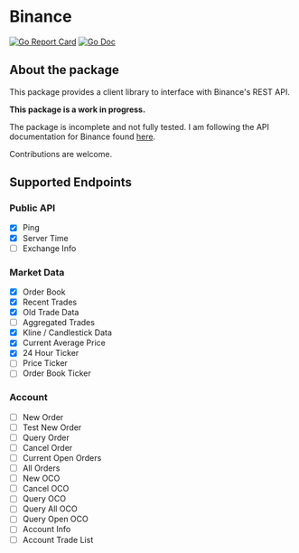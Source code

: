 
# Binance
[![Go Report Card](https://goreportcard.com/badge/github.com/nickcorin/binance)](https://goreportcard.com/report/github.com/nickcorin/binance)
[![Go Doc](https://img.shields.io/badge/godoc-reference-blue.svg?style=flat-square)](http://godoc.org/github.com/nickcorin/binance)

## About the package
This package provides a client library to interface with Binance's REST API.

**This package is a work in progress.**

The package is incomplete and not fully tested. I am following the API documentation for Binance found [here](https://github.com/binance-exchange/binance-official-api-docs/blob/master/rest-api.md).

Contributions are welcome.

## Supported Endpoints
### Public API

- [x] Ping
- [x] Server Time
- [ ] Exchange Info

### Market Data

- [x] Order Book
- [x] Recent Trades
- [x] Old Trade Data
- [ ] Aggregated Trades
- [x] Kline / Candlestick Data
- [x] Current Average Price
- [x] 24 Hour Ticker
- [ ] Price Ticker
- [ ] Order Book Ticker

### Account

- [ ] New Order
- [ ] Test New Order
- [ ] Query Order
- [ ] Cancel Order
- [ ] Current Open Orders
- [ ] All Orders
- [ ] New OCO
- [ ] Cancel OCO
- [ ] Query OCO
- [ ] Query All OCO
- [ ] Query Open OCO
- [ ] Account Info
- [ ] Account Trade List

